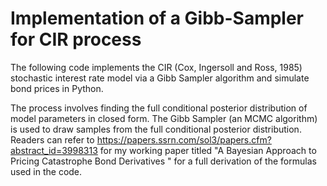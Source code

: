 # Implementation of a Gibb-Sampler for CIR process

The following code implements the CIR (Cox, Ingersoll and Ross, 1985) stochastic interest rate model via a Gibb Sampler 
algorithm and simulate bond prices in Python.

The process involves finding the full conditional posterior distribution of model parameters in closed form.
The Gibb Sampler (an MCMC algorithm) is used to draw samples from the full conditional posterior distribution.
Readers can refer to https://papers.ssrn.com/sol3/papers.cfm?abstract_id=3998313 for my working paper titled 
"A Bayesian Approach to Pricing Catastrophe Bond Derivatives " for a full 
derivation of the formulas used in the code.
